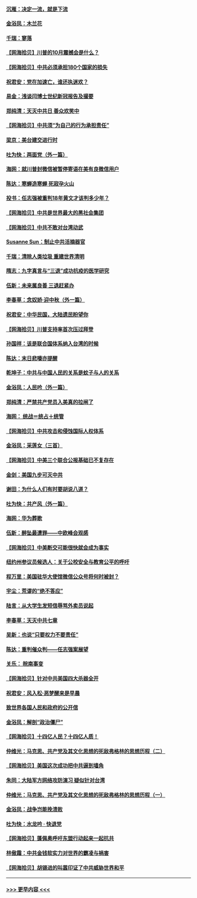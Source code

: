 #### [沉雁：决定一流，就是下流](../pages/nsc993/n12432128.md?t=09271002) 
#### [金浴凤：木兰花](../pages/nsc993/n12432124.md?t=09271002) 
#### [千瑞：寥落](../pages/nsc993/n12432071.md?t=09271002) 
#### [【网海拾贝】川普的10月震撼会是什么？](../pages/nsc993/n12431624.md?t=09271002) 
#### [【网海拾贝】中共必须承担180个国家的损失](../pages/nsc993/n12428893.md?t=09271002) 
#### [祝君安：党在加速亡，谁还执迷欢？](../pages/nsc993/n12428652.md?t=09271002) 
#### [易金：浅谈闫博士世纪新冠报告及撮要](../pages/nsc993/n12426822.md?t=09271002) 
#### [郑纯清：天灭中共日 善众欢笑中](../pages/nsc993/n12426784.md?t=09271002) 
#### [【网海拾贝】中共须“为自己的行为承担责任”](../pages/nsc993/n12426067.md?t=09271002) 
#### [梁京：美台建交进行时](../pages/nsc993/n12424066.md?t=09271002) 
#### [吐为快：两面党（外一篇）](../pages/nsc993/n12424043.md?t=09271002) 
#### [海网：就川普封微信被暂停寄语在美有良微信用户](../pages/nsc993/n12424021.md?t=09271002) 
#### [陈达：寒蝉造寒蝉 死寂孕火山](../pages/nsc993/n12423958.md?t=09271002) 
#### [投书：任志强被重判18年黄文才该判多少年？](../pages/nsc993/n12423672.md?t=09271002) 
#### [【网海拾贝】中共是世界最大的黑社会集团](../pages/nsc993/n12423543.md?t=09271002) 
#### [【网海拾贝】中共不敢对台湾动武](../pages/nsc993/n12421418.md?t=09271002) 
#### [Susanne Sun：制止中共活摘器官](../pages/nsc993/n12419654.md?t=09271002) 
#### [千瑞：清除人类垃圾 重建世界清明](../pages/nsc993/n12419414.md?t=09271002) 
#### [隋志：九字真言与“三退”成功抗疫的医学研究](../pages/nsc993/n12419248.md?t=09271002) 
#### [伍新：未来属良善 三退赶紧办](../pages/nsc993/n12418496.md?t=09271002) 
#### [李春草：念奴娇·迎中秋（外一篇）](../pages/nsc993/n12418465.md?t=09271002) 
#### [祝君安：中华民国，大陆遗民盼望你](../pages/nsc993/n12418089.md?t=09271002) 
#### [【网海拾贝】川普支持率首次压过拜登](../pages/nsc993/n12418050.md?t=09271002) 
#### [孙国祥：该是联合国体系纳入台湾的时候](../pages/nsc993/n12417369.md?t=09271002) 
#### [陈达：末日悲嚎亦提醒](../pages/nsc993/n12416736.md?t=09271002) 
#### [乾坤子：中共与中国人民的关系是蚊子与人的关系](../pages/nsc993/n12416632.md?t=09271002) 
#### [金浴凤：人民吟（外一篇）](../pages/nsc993/n12416567.md?t=09271002) 
#### [郑纯清：严禁共产党员入美真的拉闸了](../pages/nsc993/n12416550.md?t=09271002) 
#### [海网： 统战＝统占＋统管](../pages/nsc993/n12416404.md?t=09271002) 
#### [【网海拾贝】中共攻击和侵蚀国际人权体系](../pages/nsc993/n12416250.md?t=09271002) 
#### [金浴凤：采莲女（三首）](../pages/nsc993/n12415517.md?t=09271002) 
#### [【网海拾贝】中美三个联合公报基础已不复存在](../pages/nsc993/n12415054.md?t=09271002) 
#### [金剑：美国九步可灭中共](../pages/nsc993/n12413183.md?t=09271002) 
#### [谢田：为什么人们有时要胡说八道？](../pages/nsc993/n12411861.md?t=09271002) 
#### [吐为快：共产风（外一篇）](../pages/nsc993/n12411761.md?t=09271002) 
#### [海网：华为葬歌](../pages/nsc993/n12410381.md?t=09271002) 
#### [伍新：醉坠最遭罪——中欧峰会观感](../pages/nsc993/n12410364.md?t=09271002) 
#### [【网海拾贝】中美断交可能很快就会成为事实](../pages/nsc993/n12409495.md?t=09271002) 
#### [纽约州参议员候选人：关于公校安全与教育公平的呼吁](../pages/nsc993/n12409228.md?t=09271002) 
#### [程万里：美国驻华大使馆微信公众号将何时被封？](../pages/nsc993/n12407397.md?t=09271002) 
#### [宇尘：荒谬的“绝不答应”](../pages/nsc993/n12407360.md?t=09271002) 
#### [陆言：从大学生发短信辱骂外卖员说起](../pages/nsc993/n12407285.md?t=09271002) 
#### [李春草：天灭中共七章](../pages/nsc993/n12406988.md?t=09271002) 
#### [吴新：也说“只要权力不要责任”](../pages/nsc993/n12406966.md?t=09271002) 
#### [陈达：重判催众判——任志强案展望](../pages/nsc993/n12404540.md?t=09271002) 
#### [关乐： 皖南事变](../pages/nsc993/n12404288.md?t=09271002) 
#### [【网海拾贝】针对中共美国四大杀器全开](../pages/nsc993/n12404172.md?t=09271002) 
#### [祝君安：风入松‧恶梦醒来是早晨](../pages/nsc993/n12401953.md?t=09271002) 
#### [致世界各国人民和政府的公开信](../pages/nsc993/n12401824.md?t=09271002) 
#### [金浴凤：解剖“政治僵尸”](../pages/nsc993/n12401808.md?t=09271002) 
#### [【网海拾贝】十四亿人民？十四亿人质！](../pages/nsc993/n12401708.md?t=09271002) 
#### [仲维光：马克思、共产党及其文化思想的死敌弗格林的思想历程（二）](../pages/nsc993/n12399107.md?t=09271002) 
#### [【网海拾贝】美国这次成功把中共逼到墙角](../pages/nsc993/n12400173.md?t=09271002) 
#### [朱同：大陆军方网络攻防演习 疑似针对台湾](../pages/nsc993/n12399868.md?t=09271002) 
#### [仲维光：马克思、共产党及其文化思想的死敌弗格林的思想历程（一）](../pages/nsc993/n12398341.md?t=09271002) 
#### [金浴凤：战争岂能挽溃败](../pages/nsc993/n12398855.md?t=09271002) 
#### [吐为快：水龙吟 · 快退党](../pages/nsc993/n12398849.md?t=09271002) 
#### [【网海拾贝】蓬佩奥呼吁东盟行动起来一起抗共](../pages/nsc993/n12398291.md?t=09271002) 
#### [林傲霜：中共金钱软实力对世界的霸凌与祸害](../pages/nsc993/n12397515.md?t=09271002) 
#### [【网海拾贝】胡锡进的叫嚣印证了中共威胁世界和平](../pages/nsc993/n12397455.md?t=09271002) 

----
#### [ >>> 更早内容 <<< ](../indexes/nsc993-earlier.md)
